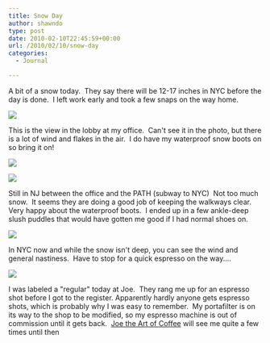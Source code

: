 ```yaml
---
title: Snow Day
author: shawndo
type: post
date: 2010-02-10T22:45:59+00:00
url: /2010/02/10/snow-day
categories:
  - Journal

---
```

A bit of a snow today.  They say there will be 12-17 inches in NYC before the day is done.  I left work early and took a few snaps on the way home.

![](/images/2010/02/P1000542.jpg)

This is the view in the lobby at my office.  Can't see it in the photo, but there is a lot of wind and flakes in the air.  I do have my waterproof snow boots on so bring it on!

![](/images/2010/02/P1000544.jpg)

![](/images/2010/02/P1000546.jpg)

Still in NJ between the office and the PATH (subway to NYC)  Not too much snow.  It seems they are doing a good job of keeping the walkways clear.  Very happy about the waterproof boots.  I ended up in a few ankle-deep slush puddles that would have gotten me good if I had normal shoes on.

![](/images/2010/02/P1000548.jpg)

In NYC now and while the snow isn't deep, you can see the wind and general nastiness.  Have to stop for a quick espresso on the way....

![](/images/2010/02/P1000552.jpg)

I was labeled a "regular" today at Joe.  They rang me up for an espresso shot before I got to the register. Apparently hardly anyone gets espresso shots, which is probably why I was easy to remember.  My portafilter is on its way to the shop to be modified, so my espresso machine is out of commission until it gets back.  [Joe the Art of Coffee][1] will see me quite a few times until then

 [1]: http://www.joetheartofcoffee.com/